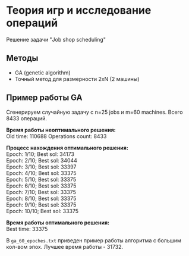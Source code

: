 # Теория игр и исследование операций

Решение задачи "Job shop scheduling"

## Методы
- GA (genetic algorithm)
- Точный метод для размерности 2xN (2 машины)

## Пример работы GA
Сгенерируем случайную задачу с n=25 jobs и m=60 machines. Всего 8433 операций.

**Время работы неоптимального решения:**\
Old time: 110688
Operations count: 8433

**Процесс нахождения оптимального решения:**\
Epoch: 1/10; Best sol: 34173\
Epoch: 2/10; Best sol: 34044\
Epoch: 3/10; Best sol: 33397\
Epoch: 4/10; Best sol: 33375\
Epoch: 5/10; Best sol: 33375\
Epoch: 6/10; Best sol: 33375\
Epoch: 7/10; Best sol: 33375\
Epoch: 8/10; Best sol: 33375\
Epoch: 9/10; Best sol: 33375\
Epoch: 10/10; Best sol: 33375

**Время работы оптимального решения:**\
Best time: 33375

В `ga_60_epoches.txt` приведен пример работы алгоритма с большим кол-вом эпох.
Лучшее время работы - 31732.
